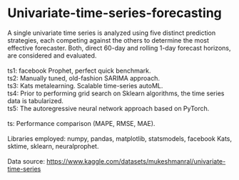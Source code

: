 # Univariate-time-series-forecasting
A single univariate time series is analyzed using five distinct prediction strategies, each competing against the others to determine the most effective forecaster.
Both, direct 60-day and rolling 1-day forecast horizons, are considered and evaluated.<br> 
<br>
ts1: facebook Prophet, perfect quick benchmark.<br>
ts2: Manually tuned, old-fashion SARIMA approach.<br>
ts3: Kats metalearning. Scalable time-series autoML.<br>
ts4: Prior to performing grid search on Sklearn algorithms, the time series data is tabularized.<br>
ts5: The autoregressive neural network approach based on PyTorch.
<br><br>
ts: Performance comparison (MAPE, RMSE, MAE).<br><br> 
Libraries employed: numpy, pandas, matplotlib, statsmodels, facebook Kats, sktime, sklearn, neuralprophet.<br>
<br>
Data source: https://www.kaggle.com/datasets/mukeshmanral/univariate-time-series
